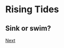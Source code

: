 # Rising Tides

## Sink or swim?

[Next](https://dorsadanesh.github.io/RisingTides-Sink-or-Swim/pre-survey.html)

